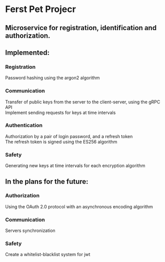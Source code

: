 <h1>Ferst Pet Projecr</h1> 

<h2>Microservice for registration, identification and authorization.</h2>

<h2>Implemented:</h2>
<p>
<h3>Registration</h3> 
Password hashing using the argon2 algorithm<br>
<p>
<h3>Communication</h3>
Transfer of public keys from the server to the client-server, using the gRPC API<br>
Implement sending requests for keys at time intervals<br>
</p>
<p>
<h3>Authentication</h3>
Authorization by a pair of login password, and a refresh token <br>
The refresh token is signed using the ES256 algorithm
</p>
<h3> Safety</h3>
Generating new keys at time intervals for each encryption algorithm<br>
</p>
<h2>In the plans for the future:</2>
<p>
<h3>Authorization</h3>
Using the OAuth 2.0 protocol with an asynchronous encoding algorithm<br>
</p>
<h3>Communication</h3>
Servers synchronization<br>

</p>
<h3> Safety</h3>
Create a whitelist-blacklist system for jwt<br>
</p>